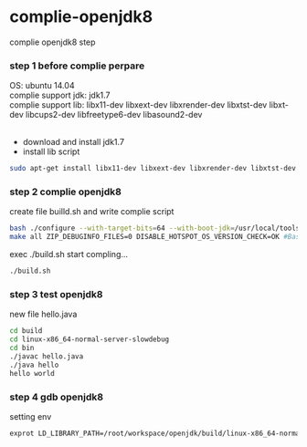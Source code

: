 # complie-openjdk8
complie openjdk8 step

### step 1 before complie perpare
OS: ubuntu 14.04</br>
complie support jdk: jdk1.7</br>
complie support lib: libx11-dev libxext-dev libxrender-dev libxtst-dev libxt-dev libcups2-dev libfreetype6-dev libasound2-dev</br></br>
* download and install jdk1.7
* install lib script
```Bash
sudo apt-get install libx11-dev libxext-dev libxrender-dev libxtst-dev libxt-dev libcups2-dev libfreetype6-dev libasound2-dev
```

### step 2 complie openjdk8
create file builld.sh and write complie script
```Bash
bash ./configure --with-target-bits=64 --with-boot-jdk=/usr/local/tools/jdk1.7.0_80/ --with-debug-level=slowdebug --enable-debug-symbols ZIP_DEBUGINFO_FILES=0
make all ZIP_DEBUGINFO_FILES=0 DISABLE_HOTSPOT_OS_VERSION_CHECK=OK #Bash
```
exec ./build.sh start compling... 
```Bash
./build.sh
```

### step 3 test openjdk8
new file hello.java
```Bash
cd build
cd linux-x86_64-normal-server-slowdebug
cd bin
./javac hello.java
./java hello
hello world
```

### step 4 gdb openjdk8
setting env
```Bash
exprot LD_LIBRARY_PATH=/root/workspace/openjdk/build/linux-x86_64-normal-server-slowdebug/hotspot/linux_amd64_compiler2/debug
```

